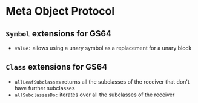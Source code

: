# Meta Object Protocol

## `Symbol` extensions for GS64

- `value:` allows using a unary symbol as a replacement for a unary block

## `Class` extensions for GS64

- `allLeafSubclasses` returns all the subclasses of the receiver that don't
  have further subclasses
- `allSubclassesDo:` iterates over all the subclasses of the receiver
